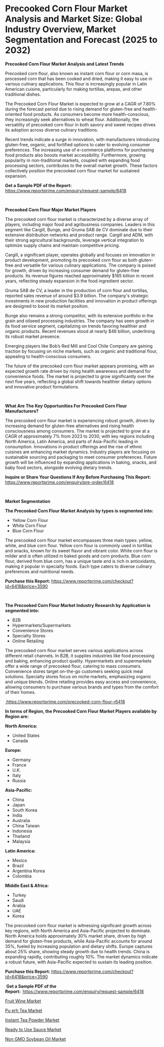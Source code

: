 <p><h1>Precooked Corn Flour Market Analysis and Market Size: Global Industry Overview, Market Segmentation and Forecast (2025 to 2032)</h1></p><p><strong>Precooked Corn Flour Market Analysis and Latest Trends</strong></p>
<p><p>Precooked corn flour, also known as instant corn flour or corn masa, is processed corn that has been cooked and dried, making it easy to use in various culinary applications. This flour is increasingly popular in Latin American cuisine, particularly for making tortillas, arepas, and other traditional dishes. </p><p>The Precooked Corn Flour Market is expected to grow at a CAGR of 7.80% during the forecast period due to rising demand for gluten-free and health-oriented food products. As consumers become more health-conscious, they increasingly seek alternatives to wheat flour. Additionally, the versatility of precooked corn flour in both savory and sweet recipes drives its adoption across diverse culinary traditions. </p><p>Recent trends indicate a surge in innovation, with manufacturers introducing gluten-free, organic, and fortified options to cater to evolving consumer preferences. The increasing use of e-commerce platforms for purchasing food products also boosts market accessibility. Furthermore, growing popularity in non-traditional markets, coupled with expanding food processing sectors, contributes to the overall market growth. These factors collectively position the precooked corn flour market for sustained expansion.</p></p>
<p><strong>Get a Sample PDF of the Report:&nbsp;</strong> <a href="https://www.reportprime.com/enquiry/request-sample/6418?utm_campaign=1848&utm_medium=2&utm_source=Github&utm_content=ia&utm_term=19032025&utm_id=precooked-corn-flour">https://www.reportprime.com/enquiry/request-sample/6418</a></p>
<p>&nbsp;</p>
<p><strong>Precooked Corn Flour Major Market Players</strong></p>
<p><p>The precooked corn flour market is characterized by a diverse array of players, including major food and agribusiness companies. Leaders in this segment like Cargill, Bunge, and Gruma SAB de CV dominate due to their extensive distribution networks and product range. Cargill and ADM, with their strong agricultural backgrounds, leverage vertical integration to optimize supply chains and maintain competitive pricing.</p><p>Cargill, a significant player, operates globally and focuses on innovation in product development, promoting its precooked corn flour as both gluten-free and versatile for various culinary applications. The company is poised for growth, driven by increasing consumer demand for gluten-free products. Its revenue figures reached approximately $165 billion in recent years, reflecting steady expansion in the food ingredient sector.</p><p>Gruma SAB de CV, a leader in the production of corn flour and tortillas, reported sales revenue of around $3.9 billion. The company's strategic investments in new production facilities and innovation in product offerings are designed to boost its market position.</p><p>Bunge also remains a strong competitor, with its extensive portfolio in the grain and oilseed processing industries. The company has seen growth in its food service segment, capitalizing on trends favoring healthier and organic products. Recent revenues stood at nearly $46 billion, underlining its robust market presence.</p><p>Emerging players like Bob’s Red Mill and Cool Chile Company are gaining traction by focusing on niche markets, such as organic and traditional flour, appealing to health-conscious consumers.</p><p>The future of the precooked corn flour market appears promising, with an expected growth rate driven by rising health awareness and demand for convenience foods. The market is projected to grow significantly over the next five years, reflecting a global shift towards healthier dietary options and innovative product formulations.</p></p>
<p>&nbsp;</p>
<p><strong>What Are The Key Opportunities For Precooked Corn Flour Manufacturers?</strong></p>
<p><p>The precooked corn flour market is experiencing robust growth, driven by increasing demand for gluten-free alternatives and rising health consciousness among consumers. The market is projected to grow at a CAGR of approximately 7% from 2023 to 2030, with key regions including North America, Latin America, and parts of Asia-Pacific leading in consumption. Innovations in product offerings and the rise of ethnic cuisines are enhancing market dynamics. Industry players are focusing on sustainable sourcing and packaging to meet consumer preferences. Future growth will be influenced by expanding applications in baking, snacks, and baby food sectors, alongside evolving dietary trends.</p></p>
<p><strong>Inquire or Share Your Questions If Any Before Purchasing This Report:</strong> <a href="https://www.reportprime.com/enquiry/pre-order/6418?utm_campaign=1848&utm_medium=2&utm_source=Github&utm_content=ia&utm_term=19032025&utm_id=precooked-corn-flour">https://www.reportprime.com/enquiry/pre-order/6418</a></p>
<p>&nbsp;</p>
<p><strong>Market Segmentation</strong></p>
<p><strong>The Precooked Corn Flour Market Analysis by types is segmented into:</strong></p>
<p><ul><li>Yellow Corn Flour</li><li>White Corn Flour</li><li>Blue Corn Flour</li></ul></p>
<p><p>The precooked corn flour market encompasses three main types: yellow, white, and blue corn flour. Yellow corn flour is commonly used in tortillas and snacks, known for its sweet flavor and vibrant color. White corn flour is milder and is often utilized in baked goods and corn products. Blue corn flour, derived from blue corn, has a unique taste and is rich in antioxidants, making it popular in specialty foods. Each type caters to diverse culinary preferences and nutritional needs.</p></p>
<p><strong>Purchase this Report:&nbsp;</strong><a href="https://www.reportprime.com/checkout?id=6418&price=3590&utm_campaign=1848&utm_medium=2&utm_source=Github&utm_content=ia&utm_term=19032025&utm_id=precooked-corn-flour">https://www.reportprime.com/checkout?id=6418&price=3590</a></p>
<p>&nbsp;</p>
<p><strong>The Precooked Corn Flour Market Industry Research by Application is segmented into:</strong></p>
<p><ul><li>B2B</li><li>Hypermarkets/Supermarkets</li><li>Convenience Stores</li><li>Specialty Stores</li><li>Online Retailing</li></ul></p>
<p><p>The precooked corn flour market serves various applications across different retail channels. In B2B, it supplies industries like food processing and baking, enhancing product quality. Hypermarkets and supermarkets offer a wide range of precooked flour, catering to mass consumers. Convenience stores target on-the-go customers seeking quick meal solutions. Specialty stores focus on niche markets, emphasizing organic and unique blends. Online retailing provides easy access and convenience, allowing consumers to purchase various brands and types from the comfort of their homes.</p></p>
<p><a href="https://www.reportprime.com/precooked-corn-flour-r6418?utm_campaign=1848&utm_medium=2&utm_source=Github&utm_content=ia&utm_term=19032025&utm_id=precooked-corn-flour">&nbsp;https://www.reportprime.com/precooked-corn-flour-r6418</a></p>
<p><strong>In terms of Region, the Precooked Corn Flour Market Players available by Region are:</strong></p>
<p>
    <p> <strong> North America: </strong>
        <ul>
            <li>United States</li>
            <li>Canada</li>
        </ul>
        </p> 
    <p> <strong> Europe: </strong>
        <ul>
            <li>Germany</li>
            <li>France</li>
            <li>U.K.</li>
            <li>Italy</li>
            <li>Russia</li>
        </ul>
        </p> 
    <p> <strong> Asia-Pacific: </strong>
        <ul>
            <li>China</li>
            <li>Japan</li>
            <li>South Korea</li>
            <li>India</li>
            <li>Australia</li>
            <li>China Taiwan</li>
            <li>Indonesia</li>
            <li>Thailand</li>
            <li>Malaysia</li>
        </ul>
        </p> 
    <p> <strong> Latin America: </strong>
        <ul>
            <li>Mexico</li>
            <li>Brazil</li>
            <li>Argentina Korea</li>
            <li>Colombia</li>
        </ul>
        </p> 
    <p> <strong> Middle East & Africa: </strong>
        <ul>
            <li>Turkey</li>
            <li>Saudi</li>
            <li>Arabia</li>
            <li>UAE</li>
            <li>Korea</li>
        </ul>
    </p>
    </p>
<p><p>The precooked corn flour market is witnessing significant growth across key regions, with North America and Asia-Pacific projected to dominate. North America holds approximately 30% market share, driven by high demand for gluten-free products, while Asia-Pacific accounts for around 35%, fueled by increasing population and dietary shifts. Europe captures about 25% share, showing steady growth due to health trends. China is expanding rapidly, contributing roughly 10%. The market dynamics indicate a robust future, with Asia-Pacific expected to sustain its leading position.</p></p>
<p><strong>Purchase this Report: </strong><a href="https://www.reportprime.com/checkout?id=6418&price=3590&utm_campaign=1848&utm_medium=2&utm_source=Github&utm_content=ia&utm_term=19032025&utm_id=precooked-corn-flour">https://www.reportprime.com/checkout?id=6418&price=3590</a></p>
<p>&nbsp;<strong>Get a Sample PDF of the Report:&nbsp;&nbsp;</strong><a href="https://www.reportprime.com/enquiry/request-sample/6418?utm_campaign=1848&utm_medium=2&utm_source=Github&utm_content=ia&utm_term=19032025&utm_id=precooked-corn-flour">https://www.reportprime.com/enquiry/request-sample/6418</a></p>
<p><strong></strong></p>
<p><p><a href="https://github.com/alekitanis/Market-Research-Report-List-1/blob/main/fruit-wine-market.md?utm_campaign=1848&utm_medium=2&utm_source=Github&utm_content=ia&utm_term=19032025&utm_id=precooked-corn-flour">Fruit Wine Market</a></p><p><a href="https://github.com/bilkbitsch/Market-Research-Report-List-1/blob/main/pu-erh-tea-market.md?utm_campaign=1848&utm_medium=2&utm_source=Github&utm_content=ia&utm_term=19032025&utm_id=precooked-corn-flour">Pu erh Tea Market</a></p><p><a href="https://github.com/kumadenthela/Market-Research-Report-List-1/blob/main/instant-tea-powder-market.md?utm_campaign=1848&utm_medium=2&utm_source=Github&utm_content=ia&utm_term=19032025&utm_id=precooked-corn-flour">Instant Tea Powder Market</a></p><p><a href="https://github.com/vaeilabin/Market-Research-Report-List-1/blob/main/ready-to-use-sauce-market.md?utm_campaign=1848&utm_medium=2&utm_source=Github&utm_content=ia&utm_term=19032025&utm_id=precooked-corn-flour">Ready to Use Sauce Market</a></p><p><a href="https://github.com/hirtzhulstsq/Market-Research-Report-List-1/blob/main/non-gmo-soybean-oil-market.md?utm_campaign=1848&utm_medium=2&utm_source=Github&utm_content=ia&utm_term=19032025&utm_id=precooked-corn-flour">Non GMO Soybean Oil Market</a></p></p>